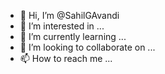 - 👋 Hi, I’m @SahilGAvandi
- 👀 I’m interested in ...
- 🌱 I’m currently learning ...
- 💞️ I’m looking to collaborate on ...
- 📫 How to reach me ...

<!---
SahilGAvandi/SahilGAvandi is a ✨ special ✨ repository because its `README.md` (this file) appears on your GitHub profile.
You can click the Preview link to take a look at your changes.
--->
